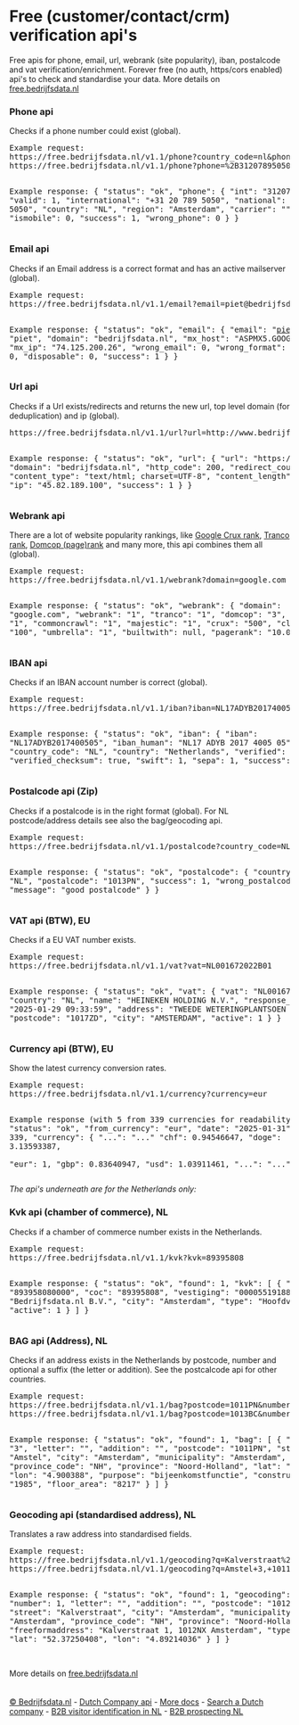 # Free (customer/contact/crm) verification api's
Free apis for phone, email, url, webrank (site popularity), iban, postalcode and vat verification/enrichment.
Forever free (no auth, https/cors enabled) api's to check and standardise your data.
More details on [free.bedrijfsdata.nl](https://free.bedrijfsdata.nl/)

<h3 id="phone">Phone api</h3>
Checks if a phone number could exist (global).<br>
<pre>
Example request:
https://free.bedrijfsdata.nl/v1.1/phone?country_code=nl&phone=0207895050
https://free.bedrijfsdata.nl/v1.1/phone?phone=%2B31207895050

Example response:
{
    "status": "ok",
    "phone": {
        "int": "31207895050",
        "valid": 1,
        "international": "+31 20 789 5050",
        "national": "020 789 5050",
        "country": "NL",
        "region": "Amsterdam",
        "carrier": "",
        "ismobile": 0,
        "success": 1,
        "wrong_phone": 0
    }
}
</pre>

<h3 id="email">Email api</h3>
Checks if an Email address is a correct format and has an active mailserver (global).<br> 
<pre>
Example request:
https://free.bedrijfsdata.nl/v1.1/email?email=piet@bedrijfsdata.nl

Example response:
{
    "status": "ok",
    "email": {
        "email": "piet@bedrijfsdata.nl",
        "user": "piet",
        "domain": "bedrijfsdata.nl",
        "mx_host": "ASPMX5.GOOGLEMAIL.COM",
        "mx_ip": "74.125.200.26",
        "wrong_email": 0,
        "wrong_format": 0,
        "free": 0,
        "disposable": 0,
        "success": 1
    }
}
</pre>

<h3 id="url">Url api</h3>
Checks if a Url exists/redirects and returns the new url, top level domain (for deduplication) and ip (global).<br> 
<pre>
https://free.bedrijfsdata.nl/v1.1/url?url=http://www.bedrijfsdata.nl

Example response:
{
    "status": "ok",
    "url": {
        "url": "https:\/\/www.bedrijfsdata.nl\/",
        "domain": "bedrijfsdata.nl",
        "http_code": 200,
        "redirect_count": 1,
        "content_type": "text\/html; charset=UTF-8",
        "content_length": 100213,
        "ip": "45.82.189.100",
        "success": 1
    }
}
</pre>

<h3 id="webrank">Webrank api</h3>
There are a lot of website popularity rankings, like <a href="https://developer.chrome.com/docs/crux" target="_blank" rel="noindex">Google Crux rank</a>, <a href="https://tranco-list.eu/methodology" target="_blank" rel="noindex">Tranco rank</a>, <a href="https://www.domcop.com/openpagerank/what-is-openpagerank" target="_blank" rel="noindex">Domcop (page)rank</a> and many more, this api combines them all (global).<br> 
<pre>
Example request:
https://free.bedrijfsdata.nl/v1.1/webrank?domain=google.com

Example response:
{
    "status": "ok",
    "webrank": {
        "domain": "google.com",
        "webrank": "1",
        "tranco": "1",
        "domcop": "3",
        "hostio": "1",
        "commoncrawl": "1",
        "majestic": "1",
        "crux": "500",
        "cloudflare": "100",
        "umbrella": "1",
        "builtwith": null,
        "pagerank": "10.00"
    }
}
</pre>

<h3 id="iban">IBAN api</h3>
Checks if an IBAN account number is correct (global).
<pre>
Example request:
https://free.bedrijfsdata.nl/v1.1/iban?iban=NL17ADYB2017400505

Example response:
{
    "status": "ok",
    "iban": {
        "iban": "NL17ADYB2017400505",
        "iban_human": "NL17 ADYB 2017 4005 05",
        "country_code": "NL",
        "country": "Netherlands",
        "verified": true,
        "verified_checksum": true,
        "swift": 1,
        "sepa": 1,
        "success": 1
    }
}
</pre>

<h3 id="postalcode">Postalcode api (Zip)</h3>
Checks if a postalcode is in the right format (global). For NL postcode/address details see also the bag/geocoding api.
<pre>
Example request:
https://free.bedrijfsdata.nl/v1.1/postalcode?country_code=NL&postalcode=1013PN

Example response:
{
    "status": "ok",
    "postalcode": {
        "country_code": "NL",
        "postalcode": "1013PN",
        "success": 1,
        "wrong_postalcode": 0,
        "message": "good postalcode"
    }
}
</pre>

<h3 id="vat">VAT api (BTW), EU</h3>
Checks if a EU VAT number exists.
<pre>
Example request:
https://free.bedrijfsdata.nl/v1.1/vat?vat=NL001672022B01

Example response:
{
    "status": "ok",
    "vat": {
        "vat": "NL001672022B01",
        "country": "NL",
        "name": "HEINEKEN HOLDING N.V.",
        "response_date": "2025-01-29 09:33:59",
        "address": "TWEEDE WETERINGPLANTSOEN 5",
        "postcode": "1017ZD",
        "city": "AMSTERDAM",
        "active": 1
    }
}
</pre>

<h3 id="currency">Currency api (BTW), EU</h3>
Show the latest currency conversion rates.
<pre>
Example request:
https://free.bedrijfsdata.nl/v1.1/currency?currency=eur

Example response (with 5 from 339 currencies for readability):
{
    "status": "ok",
    "from_currency": "eur",
    "date": "2025-01-31",
    "found": 339,
    "currency": {
        "...": "..."
        "chf": 0.94546647,
        "doge": 3.13593387,        
        "eur": 1,
        "gbp": 0.83640947,
        "usd": 1.03911461,
        "...": "..."
    }
}
</pre>

<p><i>The api's underneath are for the Netherlands only:</i></p>

<h3 id="kvk">Kvk api (chamber of commerce), NL</h3>
Checks if a chamber of commerce number exists in the Netherlands.
<pre>
Example request:
https://free.bedrijfsdata.nl/v1.1/kvk?kvk=89395808

Example response:
{
    "status": "ok",
    "found": 1,
    "kvk": [
        {
            "id": "893958080000",
            "coc": "89395808",
            "vestiging": "000055191886",
            "name": "Bedrijfsdata.nl B.V.",
            "city": "Amsterdam",
            "type": "Hoofdvestiging",
            "active": 1
        }
    ]
}
</pre>

<h3 id="bag">BAG api (Address), NL</h3>
Checks if an address exists in the Netherlands by postcode, number and optional a suffix (the letter or addition). See the postcalcode api for other countries. 
<pre>
Example request:
https://free.bedrijfsdata.nl/v1.1/bag?postcode=1011PN&number=3
https://free.bedrijfsdata.nl/v1.1/bag?postcode=1013BC&number=71&suffix=a

Example response:
{
    "status": "ok",
    "found": 1,
    "bag": [
        {
            "number": "3",
            "letter": "",
            "addition": "",
            "postcode": "1011PN",
            "street": "Amstel",
            "city": "Amsterdam",
            "municipality": "Amsterdam",
            "province_code": "NH",
            "province": "Noord-Holland",
            "lat": "52.367560",
            "lon": "4.900388",
            "purpose": "bijeenkomstfunctie",
            "construction_year": "1985",
            "floor_area": "8217"
        }
    ]
}
</pre>

<h3 id="geocoding">Geocoding api (standardised address), NL</h3>
Translates a raw address into standardised fields.
<pre>
Example request:
https://free.bedrijfsdata.nl/v1.1/geocoding?q=Kalverstraat%201
https://free.bedrijfsdata.nl/v1.1/geocoding?q=Amstel+3,+1011PN+Amsterdam

Example response:
{
    "status": "ok",
    "found": 1,
    "geocoding": [
        {
            "number": 1,
            "letter": "",
            "addition": "",
            "postcode": "1012NX",
            "street": "Kalverstraat",
            "city": "Amsterdam",
            "municipality": "Amsterdam",
            "province_code": "NH",
            "province": "Noord-Holland",
            "freeformaddress": "Kalverstraat 1, 1012NX Amsterdam",
            "type": "adres",
            "lat": "52.37250408",
            "lon": "4.89214036"
        }
    ]
}
</pre>
<br>
More details on [free.bedrijfsdata.nl](https://free.bedrijfsdata.nl/)
<br><br><br>
<a href="https://www.bedrijfsdata.nl/">&copy; Bedrijfsdata.nl</a> -
<a href="https://www.bedrijfsdata.nl/bedrijfsdata-api/">Dutch Company api</a> - 
<a href="https://docs.bedrijfsdata.nl/">More docs</a> - 
<a href="https://zoeken.bedrijfsdata.nl/" rel="nofollow">Search a Dutch company</a> - 
<a href="https://bedrijfsherkenning.nl/">B2B visitor identification in NL</a> - 
<a href="https://www.prospectpro.nl/">B2B prospecting NL</a> 

<br>
<br>

